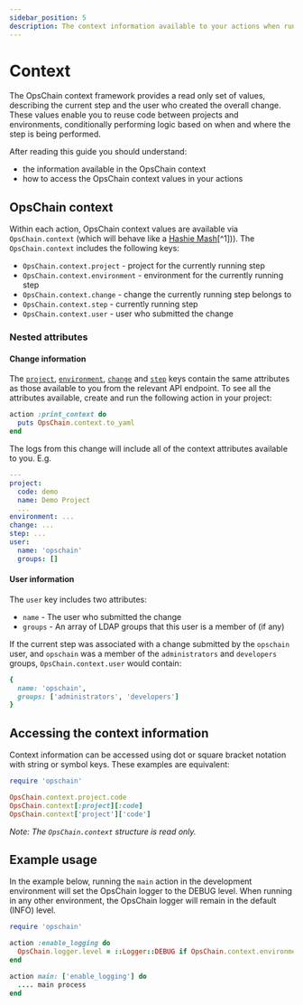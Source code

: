```yaml
---
sidebar_position: 5
description: The context information available to your actions when running steps.
---
```


# Context

The OpsChain context framework provides a read only set of values, describing the current step and the user who created the overall change. These values enable you to reuse code between projects and environments, conditionally performing logic based on when and where the step is being performed.

After reading this guide you should understand:

- the information available in the OpsChain context
- how to access the OpsChain context values in your actions

## OpsChain context

Within each action, OpsChain context values are available via `OpsChain.context` (which will behave like a [Hashie Mash](https://github.com/hashie/hashie#mash)[^1])). The `OpsChain.context` includes the following keys:

- `OpsChain.context.project` - project for the currently running step
- `OpsChain.context.environment` - environment for the currently running step
- `OpsChain.context.change` - change the currently running step belongs to
- `OpsChain.context.step` - currently running step
- `OpsChain.context.user` - user who submitted the change

### Nested attributes

#### Change information

The [`project`](concepts.md#project), [`environment`](concepts.md#environment), [`change`](concepts.md#change) and [`step`](concepts.md#step) keys contain the same attributes as those available to you from the relevant API endpoint. To see all the attributes available, create and run the following action in your project:

```ruby
action :print_context do
  puts OpsChain.context.to_yaml
end
```

The logs from this change will include all of the context attributes available to you. E.g.

```yaml
---
project:
  code: demo
  name: Demo Project
  ...
environment: ...
change: ...
step: ...
user:
  name: 'opschain'
  groups: []
```

#### User information

The `user` key includes two attributes:

- `name` - The user who submitted the change
- `groups` - An array of LDAP groups that this user is a member of (if any)

If the current step was associated with a change submitted by the `opschain` user, and `opschain` was a member of the `administrators` and `developers` groups, `OpsChain.context.user` would contain:

```ruby
{
  name: 'opschain',
  groups: ['administrators', 'developers']
}
```

## Accessing the context information

Context information can be accessed using dot or square bracket notation with string or symbol keys. These examples are equivalent:

```ruby
require 'opschain'

OpsChain.context.project.code
OpsChain.context[:project][:code]
OpsChain.context['project']['code']
```

_Note: The `OpsChain.context` structure is read only._

## Example usage

In the example below, running the `main` action in the development environment will set the OpsChain logger to the DEBUG level. When running in any other environment, the OpsChain logger will remain in the default (INFO) level.

```ruby
require 'opschain'

action :enable_logging do
  OpsChain.logger.level = ::Logger::DEBUG if OpsChain.context.environment.code == 'dev'
end

action main: ['enable_logging'] do
  .... main process
end
```
